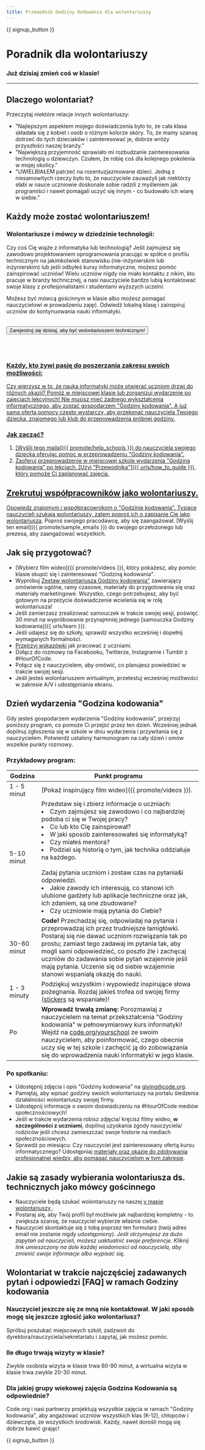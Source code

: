 ```yaml
---
title: Przewodnik Godziny Kodowania dla wolontariuszy
---
```


{{ signup_button }}

# Poradnik dla wolontariuszy
### Już dzisiaj zmień coś w klasie!

***

## Dlaczego wolontariat?
Przeczytaj niektóre relacje innych wolontariuszy:

- "Najlepszym aspektem mojego doświadczenia było to, że cała klasa składała się z kobiet i osób o różnym kolorze skóry. To, że mamy szansę dotrzeć do tych dzieciaków i zainteresować je, dobrze wróży przyszłości naszej branży."
- "Największą przyjemność sprawiało mi rozbudzanie zainteresowania technologią u dziewczyn. Czułem, że robię coś dla kolejnego pokolenia w mojej okolicy."
- "UWIELBIAŁEM patrzeć na rozentuzjazmowane dzieci. Jedną z niesamowitych rzeczy było to, że nauczyciele zauważyli jak niektórzy słabi w nauce uczniowie doskonale sobie radzili z myśleniem jak programiści i nawet pomagali uczyć się innym - co budowało ich wiarę w siebie."

## Każdy może zostać wolontariuszem!
### Wolontariusze i mówcy w dziedzinie technologii:
Czy coś Cię wiąże z informatyka lub technologią? Jeśli zajmujesz się zawodowo projektowaniem oprogramowania pracując w spółce o profilu technicznym na jakimkolwiek stanowisku (nie-inżynierskim lub inżynierskim) lub jeśli odbyłeś kursy informatyczne, możesz pomóc zainspirować uczniów! Wielu uczniów nigdy nie miało kontaktu z nikim, kto pracuje w branży technicznej, a nasi nauczyciele bardzo lubią kontaktować swoje klasy z profesjonalistami i studentami wyższych uczelni.

Możesz być mówcą gościnnym w klasie albo możesz pomagać nauczycielowi w prowadzeniu zajęć. Odwiedź lokalną klasę i zainspiruj uczniów do kontynuowania nauki informatyki.
<br>
<br>

<a href="https://code.org/volunteer"><button>Zarejestruj się dzisiaj, aby być wolontariuszem technicznym!</button>

<br>
<br>

### Każdy, kto żywi pasję do poszerzania zakresu swoich możliwości:
Czy wierzysz w to, że nauka informatyki może otwierać uczniom drzwi do różnych okazji? Pomóż w miejscowej klasie lub zorganizuj wydarzenie po zajęciach lekcyjnych! Nie musisz mieć żadnego wykształcenia informatycznego, aby zostać gospodarzem "Godziny kodowania". A już sama oferta pomocy często wystarczy, aby przekonać nauczyciela Twojego dziecka, znajomego lub klub do przeprowadzenia próbnej godziny.

### Jak zacząć?

1. [Wyślij tego maila]({{ promote/help_schools }}) do nauczyciela swojego dziecka oferując pomoc w przeprowadzeniu "Godziny kodowania".
2. Zaoferuj przeprowadzenie w miejscowej szkole wydarzenia "Godzina kodowania" po lekcjach. [Użyj "Przewodnika"]({{ urls/how_to_guide }}), który pomoże Ci zaplanować zajęcia.

## Zrekrutuj współpracowników jako wolontariuszy.
Opowiedz znajomym i współpracownikom o "Godzinie kodowania". Tysiące nauczycieli szukają wolontariuszy, zatem poproś ich [o zapisanie Cię jako wolontariusza](https://code.org/volunteer). Poproś swojego pracodawcę, aby się zaangażował. [Wyślij ten email]({{ promote/sample_emails }}) do swojego przełożonego lub prezesa, aby zaangażować wszystkich.

## Jak się przygotować?
- [Wybierz film wideo]({{ promote/videos }}), który pokażesz, aby pomóc klasie skupić się i zainteresować "Godziną kodowania".
- Wypróbuj [Zestaw wolontariusza Godziny kodowania"](/files/hoc-volunteer-toolkit.pdf) zawierający omówienie ogólne, ramy czasowe, materiały do przygotowania się oraz materiały marketingowe. Wszystko, czego potrzebujesz, aby być gotowym na przeżycie doświadczenie wcielenia się w rolę wolontariusza!
- Jeśli zamierzasz zrealizować samouczek w trakcie swojej sesji, poświęć 30 minut na wypróbowanie przynajmniej jednego [samouczka Godziny kodowania]({{ urls/learn }}).
- Jeśli udajesz się do szkoły, sprawdź wszystko wcześniej i dopełnij wymaganych formalności.
- [Przejrzyj wskazówki](https://code.org/files/CSTT_Volunteers.pdf) jak pracować z uczniami.
- Dołącz do rozmowy na Facebooku, Twitterze, Instagramie i Tumblr z #HourOfCode.
- Połącz się z nauczycielem, aby omówić, co planujesz powiedzieć w trakcie swojej sesji.
- Jeśli jesteś wolontariuszem wirtualnym, przetestuj wcześniej możliwości w zakresie A/V i udostępniania ekranu.

## Dzień wydarzenia "Godzina kodowania"
Gdy jesteś gospodarzem wydarzenia "Godziny kodowania", przejrzyj poniższy program, co pomoże Ci przejść przez ten dzień. Wcześniej jednak dopilnuj zgłoszenia się w szkole w dniu wydarzenia i przywitania się z nauczycielem. Potwierdź ustalony harmonogram na cały dzień i omów wszelkie punkty rozmowy.

### Przykładowy program:

| Godzina      | Punkt programu                                                                                                                                                                                                                                                                                                                                                                              |
| ------------ | ------------------------------------------------------------------------------------------------------------------------------------------------------------------------------------------------------------------------------------------------------------------------------------------------------------------------------------------------------------------------------------------- |
| 1 - 5 minut  | [Pokaż inspirujący film wideo]({{ promote/videos }}).                                                                                                                                                                                                                                                                                                                                       |
| 5-10 minut   | Przedstaw się i zbierz informacje o uczniach:</ul><li>Czym zajmujesz się zawodowo i co najbardziej podoba ci się w Twojej pracy?</li><li>Co lub kto Cię zainspirował?</li><li>W jaki sposób zainteresowałeś się informatyką?</li><li>Czy miałeś mentora?</li><li>Podziel się historią o tym, jak technika oddziałuje na każdego.</li><br>Zadaj pytania uczniom i zostaw czas na pytania&i odpowiedzi.</br> <li> Jakie zawody ich interesują, co stanowi ich ulubione gadżety lub aplikacje techniczne oraz jak, ich zdaniem, są one zbudowane? </li><li> Czy uczniowie mają pytania do Ciebie?</ul>                                     |
| 30-60 minut  | **Code!** Przechadzaj się, odpowiadaj na pytania i przeprowadzaj ich przez trudniejsze łamigłówki.  Postaraj się nie dawać uczniom rozwiązania tak po prostu; zamiast tego zadawaj im pytania tak, aby mogli sami odpowiedzieć, co poszło źle i zachęcaj uczniów do zadawania sobie pytań wzajemnie jeśli mają pytania.  Uczenie się od siebie wzajemnie stanowi wspaniałą okazję do nauki. |
| 1 - 3 minuty | Podziękuj wszystkim i wypowiedz inspirujące słowa pożegnania. Rozdaj jakieś trofea od swojej firmy ([stickers](#celebrate) są wspaniałe)!                                                                                                                                                                                                                                                   |
| Po           | **Wprowadź trwałą zmianę:** Porozmawiaj z nauczycielem na temat przekształcenia "Godziny kodowania" w pełnowymiarowy kurs informatyki! Wejdź na [code.org/yourschool](https://code.org/yourschool) ze swoim nauczycielem, aby poinformować, czego obecnie uczy się w tej szkole i zachęcić ją do zobowiązania się do wprowadzenia nauki informatyki w jego klasie.                          |

### Po spotkaniu:
- Udostępnij zdjęcia i opis "Godziny kodowania" na giving@code.org.
- Pamiętaj, aby wpisać godziny swoich wolontariuszy na portalu śledzenia działalności wolontariuszy swojej firmy.
- Udostępnij informacje o swoim doświadczeniu na  #HourOfCode mediów społecznościowych!
- Jeśli w trakcie wydarzenia robisz zdjęcia/ kręcisz filmy wideo, **w szczególności z uczniami**, dopilnuj uzyskania zgody nauczyciela/ rodziców jeśli chcesz zamieszczać swoje historie na mediach społecznościowych.
- Sprawdź po miesiącu: Czy nauczyciel jest zainteresowany ofertą kursu informatycznego? Udostępniaj [materiały oraz okazje do zdobywania profesjonalnej wiedzy, aby pomagać nauczycielom w tym zakresie](https://code.org/yourschool).

## Jakie są zasady wybierania wolontariusza ds. technicznych jako mówcy gościnnego
- Nauczyciele będą szukać wolontariuszy na naszej [v mapie wolontariuszy ](https://code.org/volunteer/local).
- Postaraj się, aby Twój profil był możliwie jak najbardziej kompletny - to zwiększa szansę, że nauczyciel wybierze właśnie ciebie.
- Nauczyciel skontaktuje się z tobą poprzez ten formularz (twój adres email nie zostanie nigdy udostępniony). *Jeśli otrzymujesz za dużo zapytań od nauczycieli, możesz uaktualnić swoje preferencje. Kliknij link umieszczony na dole każdej wiadomości od nauczyciela, aby zmienić swoje informacje albo wypisać się.*

## Wolontariat w trakcie najczęściej zadawanych pytań i odpowiedzi [FAQ] w ramach Godziny kodowania

### Nauczyciel jeszcze się ze mną nie kontaktował. W jaki sposób mogę się jeszcze zgłosić jako wolontariusz?
Spróbuj poszukać miejscowych szkół, zadzwoń do dyrektora/nauczyciela/sekretariatu i zapytaj, jak możesz pomóc.

### Ile długo trwają wizyty w klasie?
Zwykle osobista wizyta w klasie trwa 60-90 minut, a wirtualna wizyta w klasie trwa zwykle 20-30 minut.

### Dla jakiej grupy wiekowej zajęcia Godzina Kodowania są odpowiednie?
Code.org i nasi partnerzy projektują wszystkie zajęcia w ramach "Godziny kodowania", aby angażować uczniów wszystkich klas (K-12), chłopców i dziewczęta, ze  wszystkich środowisk. Każdy, nawet dorośli mogą się dobrze bawić grając!



{{ signup_button }}

